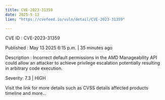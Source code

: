 ```yaml
---
title: CVE-2023-31359
date: 2025-5-13
lien: "https://cvefeed.io/vuln/detail/CVE-2023-31359"

---
```


CVE ID : CVE-2023-31359

Published :  May 13
2025
6:15 p.m. | 35 minutes ago

Description : Incorrect default permissions in the AMD Manageability API could allow an attacker to achieve privilege escalation
potentially resulting in arbitrary code execution.

Severity: 7.3 | HIGH

Visit the link for more details
such as CVSS details
affected products
timeline
and more...
